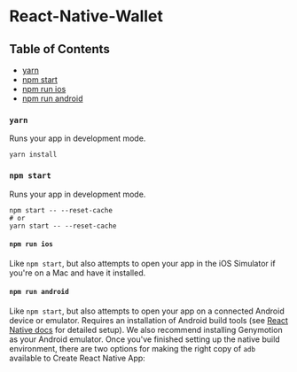 React-Native-Wallet
=======

## Table of Contents

* [yarn](#yarn)
* [npm start](#npm-start)
* [npm run ios](#npm-run-ios)
* [npm run android](#npm-run-android)


### `yarn`

Runs your app in development mode.
```
yarn install
```

### `npm start`

Runs your app in development mode.
```
npm start -- --reset-cache
# or
yarn start -- --reset-cache
```

#### `npm run ios`

Like `npm start`, but also attempts to open your app in the iOS Simulator if you're on a Mac and have it installed.

#### `npm run android`

Like `npm start`, but also attempts to open your app on a connected Android device or emulator. Requires an installation of Android build tools (see [React Native docs](https://facebook.github.io/react-native/docs/getting-started.html) for detailed setup). We also recommend installing Genymotion as your Android emulator. Once you've finished setting up the native build environment, there are two options for making the right copy of `adb` available to Create React Native App:
